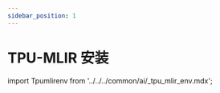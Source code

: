 ```yaml
---
sidebar_position: 1
---
```


# TPU-MLIR 安装

import Tpumlirenv from '../../../common/ai/\_tpu_mlir_env.mdx';

<Tpumlirenv />
